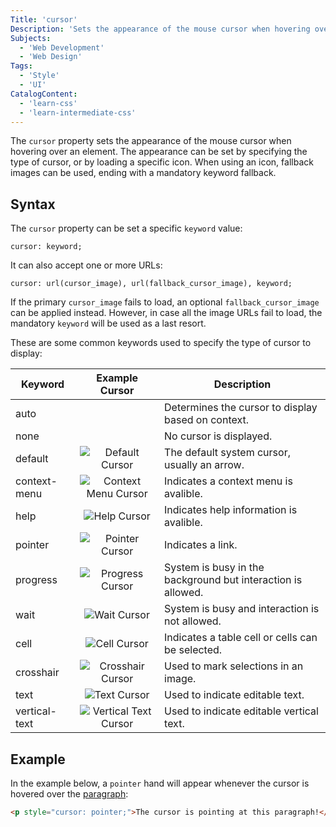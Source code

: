 ```yaml
---
Title: 'cursor'
Description: 'Sets the appearance of the mouse cursor when hovering over an element.'
Subjects:
  - 'Web Development'
  - 'Web Design'
Tags:
  - 'Style'
  - 'UI'
CatalogContent:
  - 'learn-css'
  - 'learn-intermediate-css'
---
```


The `cursor` property sets the appearance of the mouse cursor when hovering over an element. The appearance can be set by specifying the type of cursor, or by loading a specific icon. When using an icon, fallback images can be used, ending with a mandatory keyword fallback.

## Syntax

The `cursor` property can be set a specific `keyword` value:

```pseudo
cursor: keyword;
```

It can also accept one or more URLs:

```pseudo
cursor: url(cursor_image), url(fallback_cursor_image), keyword;
```

If the primary `cursor_image` fails to load, an optional `fallback_cursor_image` can be applied instead. However, in case all the image URLs fail to load, the mandatory `keyword` will be used as a last resort.

These are some common keywords used to specify the type of cursor to display:

| Keyword       |                                                   Example Cursor                                                   | Description                                                  |
| ------------- | :----------------------------------------------------------------------------------------------------------------: | ------------------------------------------------------------ |
| auto          |                                                                                                                    | Determines the cursor to display based on context.            |
| none          |                                                                                                                    | No cursor is displayed.                                      |
| default       |       ![Default Cursor](https://raw.githubusercontent.com/Codecademy/docs/main/media/css-cursor-default.png)       | The default system cursor, usually an arrow.                 |
| context-menu  |  ![Context Menu Cursor](https://raw.githubusercontent.com/Codecademy/docs/main/media/css-cursor-context-menu.png)  | Indicates a context menu is avalible.                        |
| help          |          ![Help Cursor](https://raw.githubusercontent.com/Codecademy/docs/main/media/css-cursor-help.png)          | Indicates help information is avalible.                      |
| pointer       |       ![Pointer Cursor](https://raw.githubusercontent.com/Codecademy/docs/main/media/css-cursor-pointer.png)       | Indicates a link.                                            |
| progress      |      ![Progress Cursor](https://raw.githubusercontent.com/Codecademy/docs/main/media/css-cursor-progress.png)      | System is busy in the background but interaction is allowed. |
| wait          |          ![Wait Cursor](https://raw.githubusercontent.com/Codecademy/docs/main/media/css-cursor-wait.png)          | System is busy and interaction is not allowed.               |
| cell          |          ![Cell Cursor](https://raw.githubusercontent.com/Codecademy/docs/main/media/css-cursor-cell.png)          | Indicates a table cell or cells can be selected.             |
| crosshair     |     ![Crosshair Cursor](https://raw.githubusercontent.com/Codecademy/docs/main/media/css-cursor-crosshair.png)     | Used to mark selections in an image.                         |
| text          |          ![Text Cursor](https://raw.githubusercontent.com/Codecademy/docs/main/media/css-cursor-text.png)          | Used to indicate editable text.                              |
| vertical-text | ![Vertical Text Cursor](https://raw.githubusercontent.com/Codecademy/docs/main/media/css-cursor-vertical-text.png) | Used to indicate editable vertical text.                     |

## Example

In the example below, a `pointer` hand will appear whenever the cursor is hovered over the [paragraph](https://www.codecademy.com/resources/docs/html/paragraphs):

```html
<p style="cursor: pointer;">The cursor is pointing at this paragraph!</p>
```
